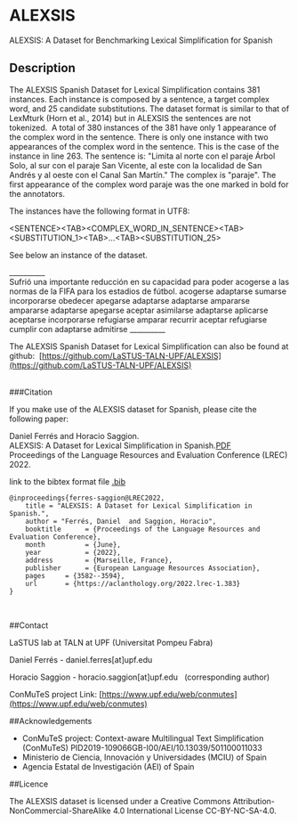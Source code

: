 # ALEXSIS
ALEXSIS:  A Dataset for Benchmarking Lexical Simplification for Spanish

## Description

The ALEXSIS Spanish Dataset for Lexical Simplification contains 381 instances. Each instance is composed by a sentence, a target complex word, and 25 candidate substitutions. The dataset format is similar to that of LexMturk (Horn et al., 2014) but in ALEXSIS the sentences are not tokenized. 
A total of 380 instances of the 381 have only 1 appearance of the complex word in the sentence.
There is only one instance with two appearances of the complex word in the sentence. This is the case of the instance in line 263.
The sentence is: "Limita al norte con el paraje Árbol Solo, al sur con el paraje San Vicente, al este con la localidad de San Andrés y al oeste con el Canal San Martín." The complex is "paraje". The first appearance of the complex word paraje was the one marked in bold for the annotators.

The instances have the following format in UTF8:

\<SENTENCE\>\<TAB\>\<COMPLEX_WORD_IN_SENTENCE\>\<TAB\>\<SUBSTITUTION_1\>\<TAB\>...\<TAB\>\<SUBSTITUTION_25\><br/>

See below an instance of the dataset.

\_\_\_\_\_\_\_\_\_\_<br/>
Sufrió una importante reducción en su capacidad para poder acogerse a las normas de la FIFA para los estadios de fútbol. acogerse adaptarse sumarse incorporarse obedecer apegarse adaptarse adaptarse ampararse ampararse adaptarse apegarse aceptar asimilarse adaptarse aplicarse aceptarse incorporarse refugiarse amparar recurrir aceptar refugiarse cumplir con adaptarse admitirse
\_\_\_\_\_\_\_\_\_\_<br/>

The ALEXSIS Spanish Dataset for Lexical Simplification can also be found at github:  [https://github.com/LaSTUS-TALN-UPF/ALEXSIS](https://github.com/LaSTUS-TALN-UPF/ALEXSIS) <br/>
<br/>


###Citation

If you make use of the ALEXSIS dataset for Spanish, please cite the following paper:

Daniel Ferrés and Horacio Saggion.<br/>
ALEXSIS: A Dataset for Lexical Simplification in Spanish.[PDF](www.lrec-conf.org/proceedings/lrec2022/pdf/2022.lrec-1.383.pdf)<br/>
Proceedings of the Language Resources and Evaluation Conference (LREC) 2022.<br/>

link to the bibtex format file [.bib](www.lrec-conf.org/proceedings/lrec2022/bib/2022.lrec-1.383.bib)

```console
@inproceedings{ferres-saggion@LREC2022,
    title = "ALEXSIS: A Dataset for Lexical Simplification in Spanish.",
    author = "Ferrés, Daniel  and Saggion, Horacio",
    booktitle      = {Proceedings of the Language Resources and Evaluation Conference},
    month          = {June},
    year           = {2022},
    address        = {Marseille, France},
    publisher      = {European Language Resources Association},
    pages     = {3582--3594},
    url       = {https://aclanthology.org/2022.lrec-1.383}
}
```

 <br/>
 
##Contact

LaSTUS lab at TALN at UPF (Universitat Pompeu Fabra)

Daniel Ferrés - daniel.ferres[at]upf.edu

Horacio Saggion - horacio.saggion[at]upf.edu   (corresponding author)

ConMuTeS project Link: [https://www.upf.edu/web/conmutes](https://www.upf.edu/web/conmutes)

##Acknowledgements

- ConMuTeS project: Context-aware Multilingual Text Simplification (ConMuTeS) PID2019-109066GB-I00/AEI/10.13039/501100011033
- Ministerio de Ciencia, Innovación y Universidades (MCIU) of Spain
- Agencia Estatal de Investigación (AEI) of Spain



##Licence

The ALEXSIS dataset is licensed under a Creative Commons Attribution-NonCommercial-ShareAlike 4.0 International License CC-BY-NC-SA-4.0.


